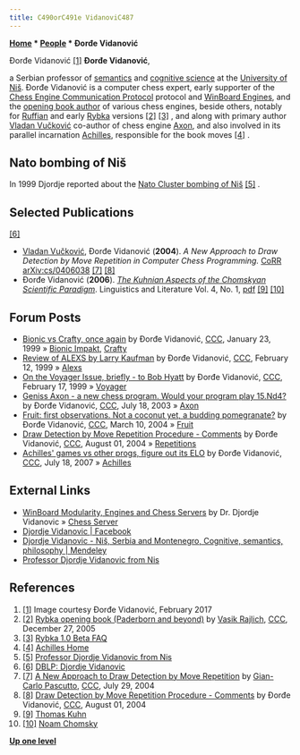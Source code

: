 ```yaml
---
title: C490orC491e VidanoviC487
---
```

**[Home](Home "Home") * [People](People "People") * Đorđe Vidanović**

[](File:DordeVidanovic.jpg) Đorđe Vidanović <a id="cite-note-1" href="#cite-ref-1">[1]</a>
**Đorđe Vidanović**,

a Serbian professor of [semantics](https://en.wikipedia.org/wiki/Semantics) and [cognitive science](Cognition "Cognition") at the [University of Niš](https://en.wikipedia.org/wiki/University_of_Ni%C5%A1). Đorđe Vidanović is a computer chess expert, early supporter of the [Chess Engine Communication Protocol](Chess_Engine_Communication_Protocol "Chess Engine Communication Protocol") protocol and [WinBoard Engines](Category:WinBoard "Category:WinBoard"), and the [opening book author](Category:Opening_Book_Author "Category:Opening Book Author") of various chess engines, beside others, notably for [Ruffian](Ruffian "Ruffian") and early [Rybka](Rybka "Rybka") versions <a id="cite-note-2" href="#cite-ref-2">[2]</a> <a id="cite-note-3" href="#cite-ref-3">[3]</a> , and along with primary author [Vladan Vučković](Vladan_Vu%C4%8Dkovi%C4%87 "Vladan Vučković") co-author of chess engine [Axon](Axon "Axon"), and also involved in its parallel incarnation [Achilles](Achilles "Achilles"), responsible for the book moves <a id="cite-note-4" href="#cite-ref-4">[4]</a> .

## Nato bombing of Niš

In 1999 Djordje reported about the [Nato Cluster bombing of Niš](https://en.wikipedia.org/wiki/Ni%C5%A1_cluster_bombing) <a id="cite-note-5" href="#cite-ref-5">[5]</a> .

## Selected Publications

<a id="cite-note-6" href="#cite-ref-6">[6]</a>

- [Vladan Vučković](Vladan_Vu%C4%8Dkovi%C4%87 "Vladan Vučković"), Đorđe Vidanović (**2004**). *A New Approach to Draw Detection by Move Repetition in Computer Chess Programming.* [CoRR arXiv:cs/0406038](http://arxiv.org/abs/cs/0406038) <a id="cite-note-7" href="#cite-ref-7">[7]</a> <a id="cite-note-8" href="#cite-ref-8">[8]</a>
- Đorđe Vidanović (**2006**). *[The Kuhnian Aspects of the Chomskyan Scientific Paradigm](http://facta.junis.ni.ac.rs/lal/lal2006/lal2006-02.html)*. Linguistics and Literature Vol. 4, No. 1, [pdf](http://facta.junis.ni.ac.rs/lal/lal2006/lal2006-02n.pdf) <a id="cite-note-9" href="#cite-ref-9">[9]</a> <a id="cite-note-10" href="#cite-ref-10">[10]</a>

## Forum Posts

- [Bionic vs Crafty, once again](https://www.stmintz.com/ccc/index.php?id=40574) by Đorđe Vidanović, [CCC](CCC "CCC"), January 23, 1999 » [Bionic Impakt](Bionic_Impakt "Bionic Impakt"), [Crafty](Crafty "Crafty")
- [Review of ALEXS by Larry Kaufman](https://www.stmintz.com/ccc/index.php?id=43056) by Đorđe Vidanović, [CCC](CCC "CCC"), February 12, 1999 » [Alexs](Alexs "Alexs")
- [On the Voyager Issue, briefly - to Bob Hyatt](https://www.stmintz.com/ccc/index.php?id=43466) by Đorđe Vidanović, [CCC](CCC "CCC"), February 17, 1999 » [Voyager](Voyager "Voyager")
- [Geniss Axon - a new chess program. Would your program play 15.Nd4?](https://www.stmintz.com/ccc/index.php?id=307016) by Đorđe Vidanović, [CCC](CCC "CCC"), July 18, 2003 » [Axon](Axon "Axon")
- [Fruit: first observations. Not a coconut yet, a budding pomegranate?](https://www.stmintz.com/ccc/index.php?id=353927) by Đorđe Vidanović, [CCC](CCC "CCC"), March 10, 2004 » [Fruit](Fruit "Fruit")
- [Draw Detection by Move Repetition Procedure - Comments](https://www.stmintz.com/ccc/index.php?id=380201) by Đorđe Vidanović, [CCC](CCC "CCC"), August 01, 2004 » [Repetitions](Repetitions "Repetitions")
- [Achilles' games vs other progs, figure out its ELO](http://www.talkchess.com/forum/viewtopic.php?t=15204) by Đorđe Vidanović, [CCC](CCC "CCC"), July 18, 2007 » [Achilles](Achilles "Achilles")

## External Links

- [WinBoard Modularity, Engines and Chess Servers](http://www.edcollins.com/chess/winb-mod.htm) by Dr. Djordje Vidanovic » [Chess Server](Chess_Server "Chess Server")
- [Djordje Vidanovic | Facebook](http://www.facebook.com/people/Djordje-Vidanovic/100001273796668)
- [Djordje Vidanovic - Niš, Serbia and Montenegro, Cognitive, semantics, philosophy | Mendeley](http://www.mendeley.com/profiles/djordje-vidanovic/)
- [Professor Djordje Vidanovic from Nis](http://web.peacelink.it/kossovo/lettere/vidanovic_eng.html)

## References

1. <a id="cite-ref-1" href="#cite-note-1">[1]</a> Image courtesy Đorđe Vidanović, February 2017
1. <a id="cite-ref-2" href="#cite-note-2">[2]</a> [Rybka opening book (Paderborn and beyond)](https://www.stmintz.com/ccc/index.php?id=473907) by [Vasik Rajlich](Vasik_Rajlich "Vasik Rajlich"), [CCC](Computer_Chess_Forums "Computer Chess Forums"), December 27, 2005
1. <a id="cite-ref-3" href="#cite-note-3">[3]</a> [Rybka 1.0 Beta FAQ](http://www.rybkachess.com/deutsch/index.php?auswahl=FAQ+zur+Beta)
1. <a id="cite-ref-4" href="#cite-note-4">[4]</a> [Achilles Home](http://chess.elfak.ni.ac.yu/)
1. <a id="cite-ref-5" href="#cite-note-5">[5]</a> [Professor Djordje Vidanovic from Nis](http://web.peacelink.it/kossovo/lettere/vidanovic_eng.html)
1. <a id="cite-ref-6" href="#cite-note-6">[6]</a> [DBLP: Djordje Vidanovic](http://www.informatik.uni-trier.de/~ley/db/indices/a-tree/v/Vidanovic:Djordje.html)
1. <a id="cite-ref-7" href="#cite-note-7">[7]</a> [A New Approach to Draw Detection by Move Repetition](https://www.stmintz.com/ccc/index.php?id=379648) by [Gian-Carlo Pascutto](Gian-Carlo_Pascutto "Gian-Carlo Pascutto"), [CCC](CCC "CCC"), July 29, 2004
1. <a id="cite-ref-8" href="#cite-note-8">[8]</a> [Draw Detection by Move Repetition Procedure - Comments](https://www.stmintz.com/ccc/index.php?id=380201) by Đorđe Vidanović, [CCC](CCC "CCC"), August 01, 2004
1. <a id="cite-ref-9" href="#cite-note-9">[9]</a> [Thomas Kuhn](Mathematician#ThomasKuhn "Mathematician")
1. <a id="cite-ref-10" href="#cite-note-10">[10]</a> [Noam Chomsky](Mathematician#Chomsky "Mathematician")

**[Up one level](People "People")**

